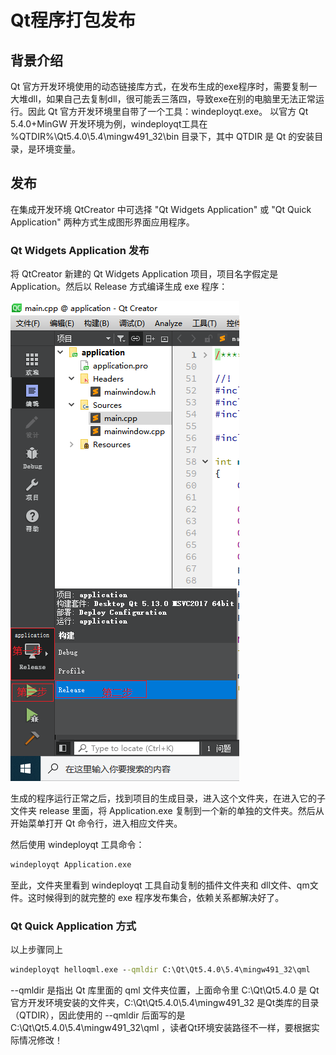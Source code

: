 
# Qt程序打包发布

## 背景介绍 

Qt 官方开发环境使用的动态链接库方式，在发布生成的exe程序时，需要复制一大堆dll，如果自己去复制dll，很可能丢三落四，导致exe在别的电脑里无法正常运行。因此 Qt 官方开发环境里自带了一个工具：windeployqt.exe。
以官方 Qt 5.4.0+MinGW 开发环境为例，windeployqt工具在 %QTDIR%\Qt5.4.0\5.4\mingw491_32\bin 目录下，其中 QTDIR 是 Qt 的安装目录，是环境变量。

## 发布

在集成开发环境 QtCreator 中可选择 "Qt Widgets Application" 或 "Qt Quick Application" 两种方式生成图形界面应用程序。

### Qt Widgets Application 发布

将 QtCreator 新建的 Qt Widgets Application 项目，项目名字假定是 Application。然后以 Release 方式编译生成 exe 程序：

<img src="./imgs/发布程序.png">

生成的程序运行正常之后，找到项目的生成目录，进入这个文件夹，在进入它的子文件夹 release 里面，将 Application.exe 复制到一个新的单独的文件夹。然后从开始菜单打开 Qt 命令行，进入相应文件夹。

然后使用 windeployqt 工具命令：

```cmd
windeployqt Application.exe
```

至此，文件夹里看到 windeployqt 工具自动复制的插件文件夹和 dll文件、qm文件。这时候得到的就完整的 exe 程序发布集合，依赖关系都解决好了。

### Qt Quick Application 方式

以上步骤同上

```cmd
windeployqt helloqml.exe --qmldir C:\Qt\Qt5.4.0\5.4\mingw491_32\qml
```
--qmldir 是指出 Qt 库里面的 qml 文件夹位置，上面命令里 C:\Qt\Qt5.4.0 是 Qt 官方开发环境安装的文件夹，C:\Qt\Qt5.4.0\5.4\mingw491_32 是Qt类库的目录（QTDIR），因此使用的 --qmldir 后面写的是 C:\Qt\Qt5.4.0\5.4\mingw491_32\qml ，读者Qt环境安装路径不一样，要根据实际情况修改！

